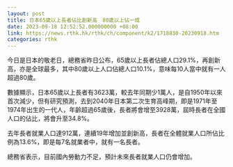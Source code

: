 ```yaml
---
layout: post
title: 日本65歲以上長者佔比創新高　80歲以上佔一成
date: 2023-09-18 12:52:52.000000000 +08:00
link: https://news.rthk.hk/rthk/ch/component/k2/1718830-20230918.htm
categories: rthk
---
```


今日是日本的敬老日，總務省昨日公布，65歲以上長者佔總人口29.1%，再創新高，亦是全球最多，其中80歲以上人口佔總人口10.1%，意味每10人當中就有一人超過80歲。

數據顯示，日本65歲以上長者有3623萬，較去年同期少1萬人，是自1950年以來首次減少，但有研究預測，去到2040年日本第二次生育高峰期，即是1971年至1974年出生的一代人，年齡超過65歲後，長者將會增至3928萬，屆時長者在全國人口的佔比，將會升至34.8%。

去年長者就業人口達912萬，連續19年增加並創新高，長者在全體就業人口所佔比例為13.6%，即是每7名就業者中，就有一名長者。

總務省表示，目前國內勞動力不足，預計未來長者就業人口仍會增加。
